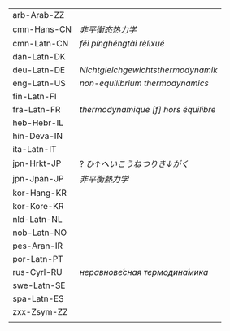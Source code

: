 | | |
|-|-|
| arb-Arab-ZZ |  |
| cmn-Hans-CN | _非平衡态热力学_ |
| cmn-Latn-CN | _fēi pínghéngtài rèlìxué_ |
| dan-Latn-DK |  |
| deu-Latn-DE | _Nichtgleichgewichtsthermodynamik_ |
| eng-Latn-US | _non-equilibrium thermodynamics_ |
| fin-Latn-FI |  |
| fra-Latn-FR | _thermodynamique [f] hors équilibre_ |
| heb-Hebr-IL |  |
| hin-Deva-IN |  |
| ita-Latn-IT |  |
| jpn-Hrkt-JP | ? _ひ↑へいこうねつりき↓がく_ |
| jpn-Jpan-JP | _非平衡熱力学_ |
| kor-Hang-KR |  |
| kor-Kore-KR |  |
| nld-Latn-NL |  |
| nob-Latn-NO |  |
| pes-Aran-IR |  |
| por-Latn-PT |  |
| rus-Cyrl-RU | _неравнове́сная термодина́мика_ |
| swe-Latn-SE |  |
| spa-Latn-ES |  |
| zxx-Zsym-ZZ |  |
|  |  |

